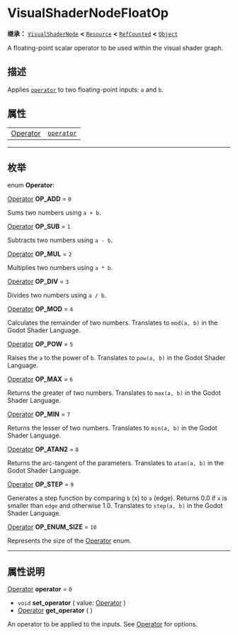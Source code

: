 <!-- ⚠ 请勿编辑本文件 ⚠ -->
<!-- 本文档使用脚本从 WeDot 引擎源码仓库生成。 -->
<!-- 生成脚本：https://github.com/WeDot-Engine/WeDot/tree/4.3/doc/tools/make_md.py； -->
<!-- 原文件：https://github.com/WeDot-Engine/WeDot/tree/4.3/doc/classes/VisualShaderNodeFloatOp.xml。 -->

<div id="_class_visualshadernodefloatop"></div>

# VisualShaderNodeFloatOp

**继承：** [`VisualShaderNode`](class_visualshadernode.md) **<** [`Resource`](class_resource.md) **<** [`RefCounted`](class_refcounted.md) **<** [`Object`](class_object.md)

A floating-point scalar operator to be used within the visual shader graph.

## 描述

Applies [`operator`](#class_visualshadernodefloatop_property_operator) to two floating-point inputs: `a` and `b`.

## 属性

|||
|:-:|:--|
| [Operator](#enum_visualshadernodefloatop_operator) | [`operator`](#class_visualshadernodefloatop_property_operator) | ``0`` |

<!-- rst-class:: classref-section-separator -->

---

## 枚举

<div id="_class_enum_visualshadernodefloatop_operator"></div>

enum **Operator**: <div id="enum_visualshadernodefloatop_operator"></div>

<div id="_class_visualshadernodefloatop_constant_op_add"></div>

[Operator](#enum_visualshadernodefloatop_operator) **OP_ADD** = ``0``

Sums two numbers using `a + b`.

<div id="_class_visualshadernodefloatop_constant_op_sub"></div>

[Operator](#enum_visualshadernodefloatop_operator) **OP_SUB** = ``1``

Subtracts two numbers using `a - b`.

<div id="_class_visualshadernodefloatop_constant_op_mul"></div>

[Operator](#enum_visualshadernodefloatop_operator) **OP_MUL** = ``2``

Multiplies two numbers using `a * b`.

<div id="_class_visualshadernodefloatop_constant_op_div"></div>

[Operator](#enum_visualshadernodefloatop_operator) **OP_DIV** = ``3``

Divides two numbers using `a / b`.

<div id="_class_visualshadernodefloatop_constant_op_mod"></div>

[Operator](#enum_visualshadernodefloatop_operator) **OP_MOD** = ``4``

Calculates the remainder of two numbers. Translates to `mod(a, b)` in the Godot Shader Language.

<div id="_class_visualshadernodefloatop_constant_op_pow"></div>

[Operator](#enum_visualshadernodefloatop_operator) **OP_POW** = ``5``

Raises the `a` to the power of `b`. Translates to `pow(a, b)` in the Godot Shader Language.

<div id="_class_visualshadernodefloatop_constant_op_max"></div>

[Operator](#enum_visualshadernodefloatop_operator) **OP_MAX** = ``6``

Returns the greater of two numbers. Translates to `max(a, b)` in the Godot Shader Language.

<div id="_class_visualshadernodefloatop_constant_op_min"></div>

[Operator](#enum_visualshadernodefloatop_operator) **OP_MIN** = ``7``

Returns the lesser of two numbers. Translates to `min(a, b)` in the Godot Shader Language.

<div id="_class_visualshadernodefloatop_constant_op_atan2"></div>

[Operator](#enum_visualshadernodefloatop_operator) **OP_ATAN2** = ``8``

Returns the arc-tangent of the parameters. Translates to `atan(a, b)` in the Godot Shader Language.

<div id="_class_visualshadernodefloatop_constant_op_step"></div>

[Operator](#enum_visualshadernodefloatop_operator) **OP_STEP** = ``9``

Generates a step function by comparing `b` (x) to `a` (edge). Returns 0.0 if `x` is smaller than `edge` and otherwise 1.0. Translates to `step(a, b)` in the Godot Shader Language.

<div id="_class_visualshadernodefloatop_constant_op_enum_size"></div>

[Operator](#enum_visualshadernodefloatop_operator) **OP_ENUM_SIZE** = ``10``

Represents the size of the [Operator](#enum_visualshadernodefloatop_operator) enum.

<!-- rst-class:: classref-section-separator -->

---

## 属性说明

<div id="_class_visualshadernodefloatop_property_operator"></div>

[Operator](#enum_visualshadernodefloatop_operator) **operator** = ``0`` <div id="class_visualshadernodefloatop_property_operator"></div>

- `void` **set_operator** ( value: [Operator](#enum_visualshadernodefloatop_operator) )
- [Operator](#enum_visualshadernodefloatop_operator) **get_operator** ( )

An operator to be applied to the inputs. See [Operator](#enum_visualshadernodefloatop_operator) for options.

[^virtual]: 本方法通常需要用户覆盖才能生效。
[^const]: 本方法无副作用，不会修改该实例的任何成员变量。
[^vararg]: 本方法除了能接受在此处描述的参数外，还能够继续接受任意数量的参数。
[^constructor]: 本方法用于构造某个类型。
[^static]: 调用本方法无需实例，可直接使用类名进行调用。
[^operator]: 本方法描述的是使用本类型作为左操作数的有效运算符。
[^bitfield]: 这个值是由下列位标志构成位掩码的整数。
[^void]: 无返回值。
